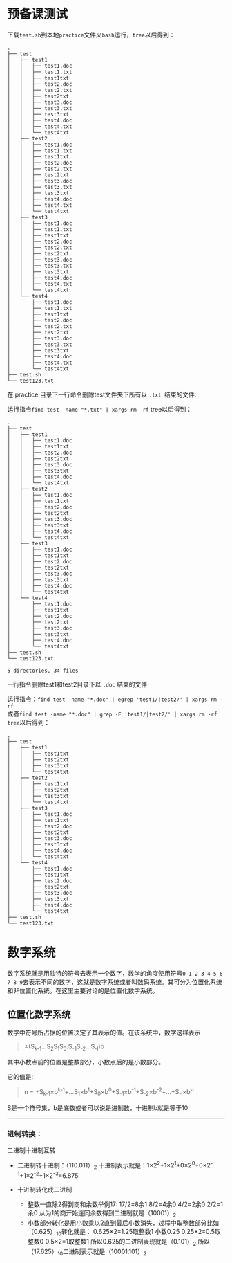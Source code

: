 # 预备课测试

下载`test.sh`到本地`practice`文件夹`bash`运行，`tree`以后得到：

```
.
├── test
│   ├── test1
│   │   ├── test1.doc
│   │   ├── test1.txt
│   │   ├── test1txt
│   │   ├── test2.doc
│   │   ├── test2.txt
│   │   ├── test2txt
│   │   ├── test3.doc
│   │   ├── test3.txt
│   │   ├── test3txt
│   │   ├── test4.doc
│   │   ├── test4.txt
│   │   └── test4txt
│   ├── test2
│   │   ├── test1.doc
│   │   ├── test1.txt
│   │   ├── test1txt
│   │   ├── test2.doc
│   │   ├── test2.txt
│   │   ├── test2txt
│   │   ├── test3.doc
│   │   ├── test3.txt
│   │   ├── test3txt
│   │   ├── test4.doc
│   │   ├── test4.txt
│   │   └── test4txt
│   ├── test3
│   │   ├── test1.doc
│   │   ├── test1.txt
│   │   ├── test1txt
│   │   ├── test2.doc
│   │   ├── test2.txt
│   │   ├── test2txt
│   │   ├── test3.doc
│   │   ├── test3.txt
│   │   ├── test3txt
│   │   ├── test4.doc
│   │   ├── test4.txt
│   │   └── test4txt
│   └── test4
│       ├── test1.doc
│       ├── test1.txt
│       ├── test1txt
│       ├── test2.doc
│       ├── test2.txt
│       ├── test2txt
│       ├── test3.doc
│       ├── test3.txt
│       ├── test3txt
│       ├── test4.doc
│       ├── test4.txt
│       └── test4txt
├── test.sh
└── test123.txt

```

在 practice 目录下一行命令删除test文件夹下所有以 `.txt `结束的文件:

运行指令`find test -name "*.txt" | xargs rm -rf`
tree以后得到：
```
.
├── test
│   ├── test1
│   │   ├── test1.doc
│   │   ├── test1txt
│   │   ├── test2.doc
│   │   ├── test2txt
│   │   ├── test3.doc
│   │   ├── test3txt
│   │   ├── test4.doc
│   │   └── test4txt
│   ├── test2
│   │   ├── test1.doc
│   │   ├── test1txt
│   │   ├── test2.doc
│   │   ├── test2txt
│   │   ├── test3.doc
│   │   ├── test3txt
│   │   ├── test4.doc
│   │   └── test4txt
│   ├── test3
│   │   ├── test1.doc
│   │   ├── test1txt
│   │   ├── test2.doc
│   │   ├── test2txt
│   │   ├── test3.doc
│   │   ├── test3txt
│   │   ├── test4.doc
│   │   └── test4txt
│   └── test4
│       ├── test1.doc
│       ├── test1txt
│       ├── test2.doc
│       ├── test2txt
│       ├── test3.doc
│       ├── test3txt
│       ├── test4.doc
│       └── test4txt
├── test.sh
└── test123.txt

5 directories, 34 files
```

一行指令删除test1和test2目录下以 `.doc` 结束的文件

运行指令：`find test -name "*.doc" | egrep 'test1/|test2/' | xargs rm -rf`</br>或者`find test -name "*.doc" | grep -E 'test1/|test2/' | xargs rm -rf`</br>`tree`以后得到：
```
.
├── test
│   ├── test1
│   │   ├── test1txt
│   │   ├── test2txt
│   │   ├── test3txt
│   │   └── test4txt
│   ├── test2
│   │   ├── test1txt
│   │   ├── test2txt
│   │   ├── test3txt
│   │   └── test4txt
│   ├── test3
│   │   ├── test1.doc
│   │   ├── test1txt
│   │   ├── test2.doc
│   │   ├── test2txt
│   │   ├── test3.doc
│   │   ├── test3txt
│   │   ├── test4.doc
│   │   └── test4txt
│   └── test4
│       ├── test1.doc
│       ├── test1txt
│       ├── test2.doc
│       ├── test2txt
│       ├── test3.doc
│       ├── test3txt
│       ├── test4.doc
│       └── test4txt
├── test.sh
└── test123.txt
```

# 数字系统
数字系统就是用独特的符号去表示一个数字，数学的角度使用符号`0 1 2 3 4 5 6 7 8 9`去表示不同的数字，这就是数字系统或者叫数码系统。其可分为位置化系统和非位置化系统。在这里主要讨论的是位置化数字系统。
## 位置化数字系统

数字中符号所占据的位置决定了其表示的值。在该系统中，数字这样表示
> ±(S<sub>k-1</sub>...S<sub>2</sub>S<sub>1</sub>S<sub>0</sub>.S<sub>-1</sub>S<sub>-2</sub>...S<sub>-l</sub>)b

其中小数点前的位置是整数部分，小数点后的是小数部分。

它的值是:

> n = ±S<sub>k-1</sub>×b<sup>k-1</sup>+...S<sub>1</sub>×b<sup>1</sup>+S<sub>0</sub>×b<sup>0</sup>+S<sub>-1</sub>×b<sup>-1</sup>+S<sub>-2</sub>×b<sup>-2</sup>+...+S<sub>-l</sub>×b<sup>-l</sup>

S是一个符号集，b是底数或者可以说是进制数，十进制b就是等于10

---

### 进制转换：

二进制十进制互转
    
- 二进制转十进制：（110.011）<sub>2</sub>
    十进制表示就是：1×2<sup>2</sup>+1×2<sup>1</sup>+0×2<sup>0</sup>+0×2<sup>-1</sup>+1×2<sup>-2</sup>+1×2<sup>-3</sup>=6.875
- 十进制转化成二进制
        
    - 整数一直除2得到商和余数举例17:
        17/2=8余1
        8/2=4余0
        4/2=2余0
        2/2=1余0
        从为1的商开始连同余数得到二进制就是（10001）<sub>2</sub>
    - 小数部分转化是用小数乘以2直到最后小数消失，过程中取整数部分比如（0.625）<sub>10</sub>转化就是：
        0.625×2=1.25取整数1 小数0.25
        0.25×2=0.5取整数0
        0.5×2=1取整数1
        所以0.625的二进制表现就是（0.101）<sub>2</sub>
所以（17.625）<sub>10</sub>二进制表示就是（10001.101）<sub>2</sub>